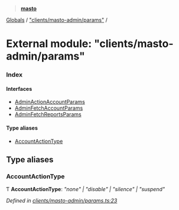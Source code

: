 > **[masto](../README.md)**

[Globals](../globals.md) / ["clients/masto-admin/params"](_clients_masto_admin_params_.md) /

# External module: "clients/masto-admin/params"

### Index

#### Interfaces

* [AdminActionAccountParams](../interfaces/_clients_masto_admin_params_.adminactionaccountparams.md)
* [AdminFetchAccountParams](../interfaces/_clients_masto_admin_params_.adminfetchaccountparams.md)
* [AdminFetchReportsParams](../interfaces/_clients_masto_admin_params_.adminfetchreportsparams.md)

#### Type aliases

* [AccountActionType](_clients_masto_admin_params_.md#accountactiontype)

## Type aliases

###  AccountActionType

Ƭ **AccountActionType**: *"none" | "disable" | "silence" | "suspend"*

*Defined in [clients/masto-admin/params.ts:23](https://github.com/neet/masto.js/blob/aaa534e/src/clients/masto-admin/params.ts#L23)*
